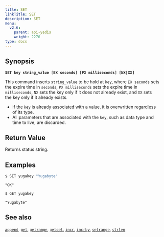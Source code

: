 ```yaml
---
title: SET
linkTitle: SET
description: SET
menu:
  v2.6:
    parent: api-yedis
    weight: 2270
type: docs
---
```


## Synopsis

**`SET key string_value [EX seconds] [PX milliseconds] [NX|XX]`**

This command inserts `string_value` to be hold at `key`, where `EX seconds` sets the expire time in `seconds`, `PX milliseconds` sets the expire time in `milliseconds`, `NX` sets the key only if it does not already exist, and `XX` sets the key only if it already exists.

- If the `key` is already associated with a value, it is overwritten regardless of its type.
- All parameters that are associated with the `key`, such as data type and time to live, are discarded.

## Return Value

Returns status string.

## Examples

```sh
$ SET yugakey "Yugabyte"
```

```
"OK"
```

```sh
$ GET yugakey
```

```
"Yugabyte"
```

## See also

[`append`](../append/), [`get`](../get/), [`getrange`](../getrange/), [`getset`](../getset/), [`incr`](../incr/), [`incrby`](../incrby/), [`setrange`](../setrange/), [`strlen`](../strlen/)
